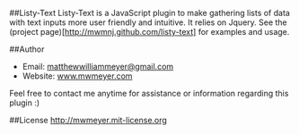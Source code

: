 ##Listy-Text
Listy-Text is a JavaScript plugin to make gathering lists of data with text inputs more user friendly and intuitive. It relies on Jquery. See the (project page)[http://mwmnj.github.com/listy-text] for examples and usage. 

##Author
- Email: matthewwilliammeyer@gmail.com
- Website: www.mwmeyer.com

Feel free to contact me anytime for assistance or information regarding this plugin :)

##License
http://mwmeyer.mit-license.org

